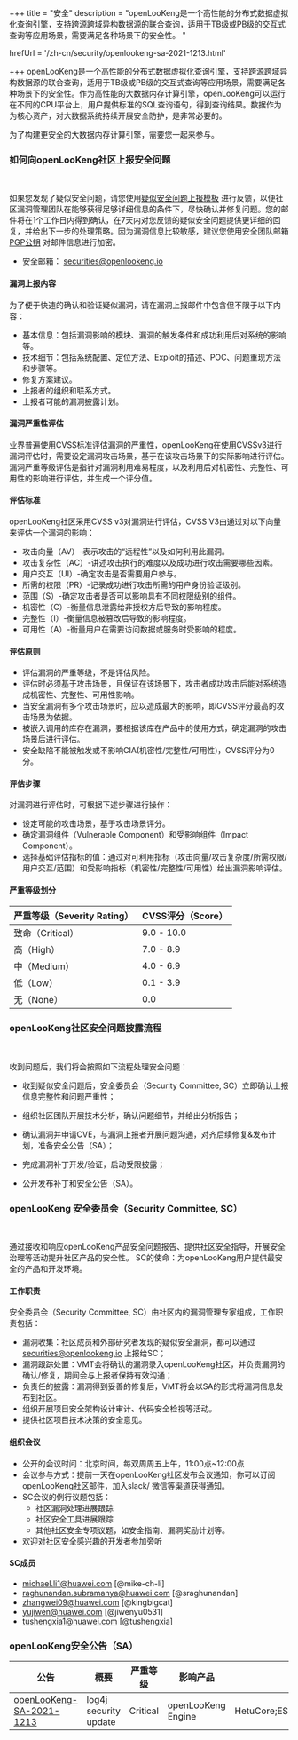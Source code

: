 +++
title = "安全"
description = "openLooKeng是一个高性能的分布式数据虚拟化查询引擎，支持跨源跨域异构数据源的联合查询，适用于TB级或PB级的交互式查询等应用场景，需要满足各种场景下的安全性。 "

hrefUrl = '/zh-cn/security/openlookeng-sa-2021-1213.html'

+++
openLooKeng是一个高性能的分布式数据虚拟化查询引擎，支持跨源跨域异构数据源的联合查询，适用于TB级或PB级的交互式查询等应用场景，需要满足各种场景下的安全性。作为高性能的大数据内存计算引擎，openLooKeng可以运行在不同的CPU平台上，用户提供标准的SQL查询语句，得到查询结果。数据作为为核心资产，对大数据系统持续开展安全防护，是非常必要的。

为了构建更安全的大数据内存计算引擎，需要您一起来参与。

### 如何向openLooKeng社区上报安全问题
<br>

如果您发现了疑似安全问题，请您使用[疑似安全问题上报模板](https://gitee.com/openlookeng/community/blob/master/security/report-template_zh_ch.md) 进行反馈，以便社区漏洞管理团队在能够获得足够详细信息的条件下，尽快确认并修复问题。您的邮件将在1个工作日内得到确认，在7天内对您反馈的疑似安全问题提供更详细的回复，并给出下一步的处理策略。因为漏洞信息比较敏感，建议您使用安全团队邮箱[PGP公钥](https://download.openlookeng.io/security/openlookeng_security_pub.asc) 对邮件信息进行加密。

- 安全邮箱： securities@openlookeng.io



#### 漏洞上报内容

为了便于快速的确认和验证疑似漏洞，请在漏洞上报邮件中包含但不限于以下内容：

- 基本信息：包括漏洞影响的模块、漏洞的触发条件和成功利用后对系统的影响等。
- 技术细节：包括系统配置、定位方法、Exploit的描述、POC、问题重现方法和步骤等。
- 修复方案建议。
- 上报者的组织和联系方式。
- 上报者可能的漏洞披露计划。



#### 漏洞严重性评估

业界普遍使用CVSS标准评估漏洞的严重性，openLooKeng在使用CVSSv3进行漏洞评估时，需要设定漏洞攻击场景，基于在该攻击场景下的实际影响进行评估。漏洞严重等级评估是指针对漏洞利用难易程度，以及利用后对机密性、完整性、可用性的影响进行评估，并生成一个评分值。

#### 评估标准

openLooKeng社区采用CVSS v3对漏洞进行评估，CVSS V3由通过对以下向量来评估一个漏洞的影响：

- 攻击向量（AV）-表示攻击的“远程性”以及如何利用此漏洞。
- 攻击复杂性（AC）-讲述攻击执行的难度以及成功进行攻击需要哪些因素。
- 用户交互（UI）-确定攻击是否需要用户参与。
- 所需的权限（PR）-记录成功进行攻击所需的用户身份验证级别。
- 范围（S）-确定攻击者是否可以影响具有不同权限级别的组件。
- 机密性（C）-衡量信息泄露给非授权方后导致的影响程度。
- 完整性（I）-衡量信息被篡改后导致的影响程度。
- 可用性（A）-衡量用户在需要访问数据或服务时受影响的程度。

#### 评估原则

- 评估漏洞的严重等级，不是评估风险。
- 评估时必须基于攻击场景，且保证在该场景下，攻击者成功攻击后能对系统造成机密性、完整性、可用性影响。
- 当安全漏洞有多个攻击场景时，应以造成最大的影响，即CVSS评分最高的攻击场景为依据。
- 被嵌入调用的库存在漏洞，要根据该库在产品中的使用方式，确定漏洞的攻击场景后进行评估。
- 安全缺陷不能被触发或不影响CIA(机密性/完整性/可用性)，CVSS评分为0分。

#### 评估步骤

对漏洞进行评估时，可根据下述步骤进行操作：

- 设定可能的攻击场景，基于攻击场景评分。
- 确定漏洞组件（Vulnerable Component）和受影响组件（Impact Component）。
- 选择基础评估指标的值：通过对可利用指标（攻击向量/攻击复杂度/所需权限/用户交互/范围）和受影响指标（机密性/完整性/可用性）给出漏洞影响评估。

#### 严重等级划分

| 严重等级（Severity Rating） | CVSS评分（Score） |
| :-------------------------- | :---------------- |
| 致命（Critical）            | 9.0 - 10.0        |
| 高（High）                  | 7.0 - 8.9         |
| 中（Medium）                | 4.0 - 6.9         |
| 低（Low）                   | 0.1 - 3.9         |
| 无（None）                  | 0.0               |



### openLooKeng社区安全问题披露流程

<br>

收到问题后，我们将会按照如下流程处理安全问题：

- 收到疑似安全问题后，安全委员会（Security Committee, SC）立即确认上报信息完整性和问题严重性；

- 组织社区团队开展技术分析，确认问题细节，并给出分析报告；

- 确认漏洞并申请CVE，与漏洞上报者开展问题沟通，对齐后续修复&发布计划，准备安全公告（SA）；

- 完成漏洞补丁开发/验证，启动受限披露；

- 公开发布补丁和安全公告（SA）。



### openLooKeng 安全委员会（Security Committee, SC）

<br>

通过接收和响应openLooKeng产品安全问题报告、提供社区安全指导，开展安全治理等活动提升社区产品的安全性。
SC的使命：为openLooKeng用户提供最安全的产品和开发环境。

#### 工作职责

安全委员会（Security Committee, SC）由社区内的漏洞管理专家组成，工作职责包括：

- 漏洞收集：社区成员和外部研究者发现的疑似安全漏洞，都可以通过 securities@openlookeng.io 上报给SC；
- 漏洞跟踪处置：VMT会将确认的漏洞录入openLooKeng社区，并负责漏洞的确认/修复，期间会与上报者保持有效沟通；
- 负责任的披露：漏洞得到妥善的修复后，VMT将会以SA的形式将漏洞信息发布到社区。
- 组织开展项目安全架构设计审计、代码安全检视等活动。
- 提供社区项目技术决策的安全意见。

####  组织会议

- 公开的会议时间：北京时间，每双周周五上午，11:00点~12:00点
- 会议参与方式：提前一天在openLooKeng社区发布会议通知，你可以订阅openLooKeng社区邮件，加入slack/ 微信等渠道获得通知。
- SC会议的例行议题包括：
    - 社区漏洞处理进展跟踪
    - 社区安全工具进展跟踪
    - 其他社区安全专项议题，如安全指南、漏洞奖励计划等。
- 欢迎对社区安全感兴趣的开发者参加旁听

#### SC成员

- michael.li1@huawei.com [@mike-ch-li]
- raghunandan.subramanya@huawei.com [@sraghunandan]
- zhangwei09@huawei.com [@kingbigcat]
- yujiwen@huawei.com [@jiwenyu0531]
- tushengxia1@huawei.com [@tushengxia]


### openLooKeng安全公告（SA）

| 公告  | 概要 | 严重等级	  | 影响产品 |  影响组件	  | 发布时间 |
| --------- | --------- | --------- | --------- | --------- | --------- |
| [openLooKeng-SA-2021-1213](/zh-cn/security/2021-1213/sa-v2-zh.html) | log4j security update | Critical |  openLooKeng Engine |  HetuCore;ESConnector;RangerPlugin | 2021/12/13 |
 